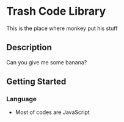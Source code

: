 # Trash Code Library

This is the place where monkey put his stuff

## Description

Can you give me some banana?

## Getting Started

### Language

* Most of codes are JavaScript